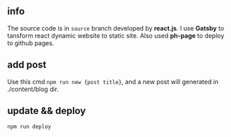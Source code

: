 
## info
The source code is in `source` branch developed by **react.js**. I use **Gatsby** to tansform react dynamic website to static site. Also used **ph-page** to deploy to github pages.
## add post
Use this cmd `npm run new {post title}`, and a new post will generated in ./content/blog dir.

## update && deploy
`npm run deploy`
